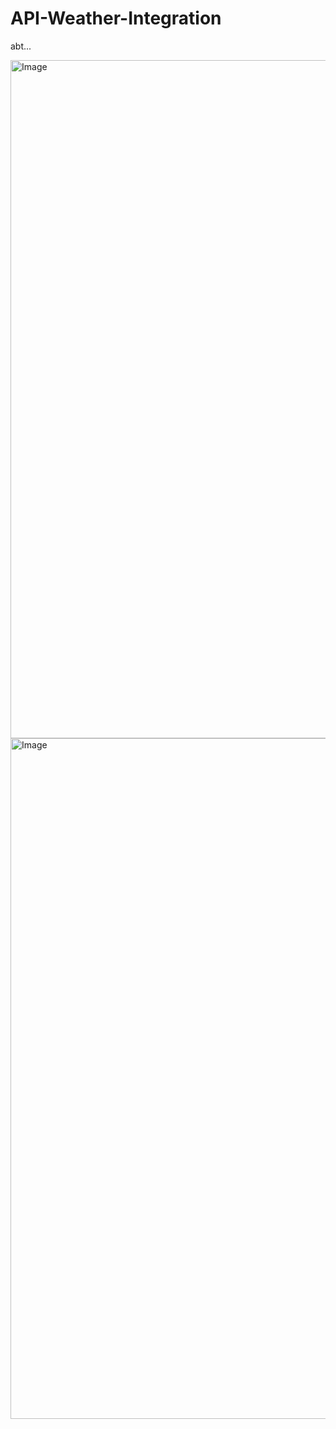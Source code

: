 # API-Weather-Integration

abt...

<img width="1920" height="1085" alt="Image" src="https://github.com/user-attachments/assets/a1cc92b8-f4a0-4959-b8dd-435fe11784ac" />
<img width="1920" height="1089" alt="Image" src="https://github.com/user-attachments/assets/2d830559-97a7-476e-910f-58d631ade64a" />
